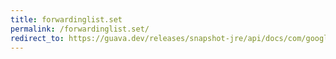 ```yaml
---
title: forwardinglist.set
permalink: /forwardinglist.set/
redirect_to: https://guava.dev/releases/snapshot-jre/api/docs/com/google/common/collect/ForwardingList.html#set-int-E-
---
```

